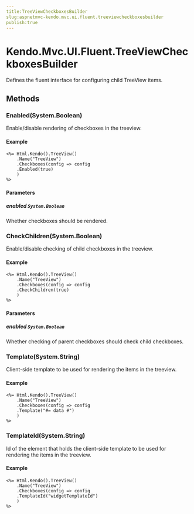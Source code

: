 ```yaml
---
title:TreeViewCheckboxesBuilder
slug:aspnetmvc-kendo.mvc.ui.fluent.treeviewcheckboxesbuilder
publish:true
---
```


# Kendo.Mvc.UI.Fluent.TreeViewCheckboxesBuilder
Defines the fluent interface for configuring child TreeView items.



## Methods

### Enabled(System.Boolean)
Enable/disable rendering of checkboxes in the treeview.


#### Example

    <%= Html.Kendo().TreeView()
        .Name("TreeView")
        .Checkboxes(config => config
        .Enabled(true)
        )
    %>
        


#### Parameters

##### enabled `System.Boolean`
Whether checkboxes should be rendered.




### CheckChildren(System.Boolean)
Enable/disable checking of child checkboxes in the treeview.


#### Example

    <%= Html.Kendo().TreeView()
        .Name("TreeView")
        .Checkboxes(config => config
        .CheckChildren(true)
        )
    %>
        


#### Parameters

##### enabled `System.Boolean`
Whether checking of parent checkboxes should check child checkboxes.




### Template(System.String)
Client-side template to be used for rendering the items in the treeview.


#### Example

    <%= Html.Kendo().TreeView()
        .Name("TreeView")
        .Checkboxes(config => config
        .Template("#= data #")
        )
    %>
        




### TemplateId(System.String)
Id of the element that holds the client-side template to be used for rendering the items in the treeview.


#### Example

    <%= Html.Kendo().TreeView()
        .Name("TreeView")
        .Checkboxes(config => config
        .TemplateId("widgetTemplateId")
        )
    %>
        





